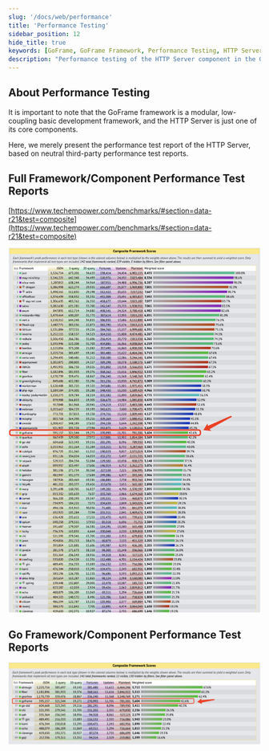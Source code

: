 ```yaml
---
slug: '/docs/web/performance'
title: 'Performance Testing'
sidebar_position: 12
hide_title: true
keywords: [GoFrame, GoFrame Framework, Performance Testing, HTTP Server, Modular Framework, Low Coupling, Basic Development Framework, Performance Report, Third-party Testing, Go Framework]
description: "Performance testing of the HTTP Server component in the GoFrame framework. With its modular and low-coupling design philosophy, the GoFrame framework provides developers with a powerful basic development environment. This article presents neutral third-party performance test reports to demonstrate the actual performance of the HTTP Server, helping developers better understand and assess the capabilities and advantages of the GoFrame framework."
---
```


## About Performance Testing

It is important to note that the GoFrame framework is a modular, low-coupling basic development framework, and the HTTP Server is just one of its core components.

Here, we merely present the performance test report of the HTTP Server, based on neutral third-party performance test reports.

## Full Framework/Component Performance Test Reports

[https://www.techempower.com/benchmarks/#section=data-r21&test=composite](https://www.techempower.com/benchmarks/#section=data-r21&test=composite)

![](/markdown/fbf3b624474544cc94df0add4320026e.png)

## Go Framework/Component Performance Test Reports

![](/markdown/e8d28499739545684c4637aedcebcae0.png)